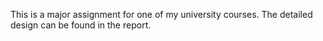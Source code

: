 This is a major assignment for one of my university courses. The detailed design can be found in the report.
